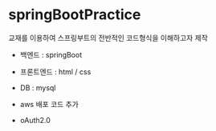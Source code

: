 # springBootPractice

교재를 이용하여 스프링부트의 전반적인 코드형식을 이해하고자 제작

- 백엔드 : springBoot

- 프론트엔드 : html / css 

- DB : mysql

- aws 배포 코드 추가

- oAuth2.0

